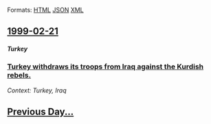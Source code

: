 
Formats: [HTML](1999/02/21/index.html)  [JSON](1999/02/21/index.json)  [XML](1999/02/21/index.xml)  

## [1999-02-21](/news/1999/02/21/index.md)

##### Turkey
### [ Turkey withdraws its troops from Iraq against the Kurdish rebels. ](/news/1999/02/21/turkey-withdraws-its-troops-from-iraq-against-the-kurdish-rebels.md)
_Context: Turkey, Iraq_

## [Previous Day...](/news/1999/02/20/index.md)

